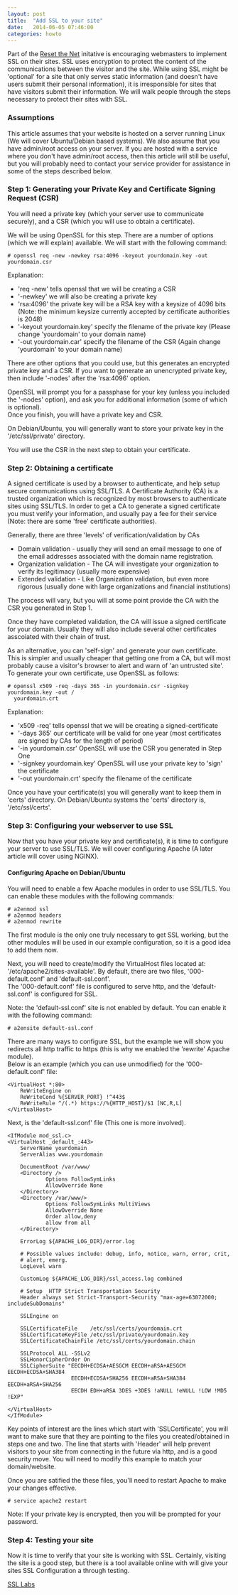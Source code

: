 ```yaml
---
layout: post
title:  "Add SSL to your site"
date:   2014-06-05 07:46:00
categories: howto
---
```


Part of the [Reset the Net](https://resetthenet.org) initative is encouraging webmasters to implement SSL on their sites.  SSL uses
encryption to protect the content of the communications between the visitor and the site.  While using SSL might be 'optional' for 
a site that only serves static information (and doesn't have users submit their personal information), it is irresponsible for sites
that have visitors submit their information.  We will walk people through the steps necessary to protect their 
sites with SSL.

### Assumptions

This article assumes that your website is hosted on a server running Linux (We will cover Ubuntu/Debian based systems).  We also assume
that you have admin/root access on your server.  If you are hosted with a service where you don't have admin/root access, then this 
article will still be useful, but you will probably need to contact your service provider for assistance in some of the steps described 
below.

### Step 1: Generating your Private Key and Certificate Signing Request (CSR)

You will need a private key (which your server use to communicate securely), and a CSR (which you will use to obtain a certificate).

We will be using OpenSSL for this step.  There are a number of options (which we will explain) available.  We will start with the following
command:

    # openssl req -new -newkey rsa:4096 -keyout yourdomain.key -out yourdomain.csr

Explanation:

* 'req -new' tells openssl that we will be creating a CSR 
* '-newkey' we will also be creating a private key
* 'rsa:4096' the private key will be a RSA key with a keysize of 4096 bits (Note: the minimum keysize currently accepted by certificate authorities is 2048)
* '-keyout yourdomain.key' specify the filename of the private key (Please change 'yourdomain' to your domain name)
* '-out yourdomain.car' specify the filename of the CSR (Again change 'yourdomain' to your domain name)

There are other options that you could use, but this generates an encrypted private key and a CSR.  If you want to generate an unencrypted private key, 
then include '-nodes' after the 'rsa:4096' option.

OpenSSL will prompt you for a passphase for your key (unless you included the '-nodes' option), and ask you for additional information (some of which is optional).  
Once you finish, you will have a private key and CSR.

On Debian/Ubuntu, you will generally want to store your private key in the '/etc/ssl/private' directory. 

You will use the CSR in the next step to obtain your certificate.

###  Step 2: Obtaining a certificate

A signed certificate is used by a browser to authenticate, and help setup secure communications using SSL/TLS.  A Certificate Authority (CA) is a trusted organization
which is recognized by most browsers to authenticate sites using SSL/TLS.  In order to get a CA to generate a signed certificate you must verify your information, and 
usually pay a fee for their service (Note: there are some 'free' certificate authorities).  

Generally, there are three 'levels' of verification/validation by CAs
* Domain validation - usually they will send an email message to one of the email addresses associated with the domain name registration.
* Organization validation - The CA will investigate your organization to verify its legitimacy (usually more expensive)
* Extended validation - Like Organization validation, but even more rigorous (usually done with large organizations and financial institutions)

The process will vary, but you will at some point provide the CA with the CSR you generated in Step 1.

Once they have completed validation, the CA will issue a signed certificate for your domain.  Usually they will also include several other certificates asscoiated with
their chain of trust.

As an alternative, you can 'self-sign' and generate your own certificate.  This is simpler and usually cheaper that getting one from a CA, but will most probably 
cause a visitor's browser to alert and warn of 'an untrusted site'.  To generate your own certificate, use OpenSSL as follows:

    # openssl x509 -req -days 365 -in yourdomain.csr -signkey yourdomain.key -out /
      yourdomain.crt

Explanation:

* 'x509 -req' tells openssl that we will be creating a signed-certificate
* '-days 365' our certificate will be valid for one year (most certificates are signed by CAs for the length of period)
* '-in yourdomain.csr' OpenSSL will use the CSR you generated in Step One 
* '-signkey yourdomain.key' OpenSSL will use your private key to 'sign' the certificate
* '-out yourdomain.crt' specify the filename of the certificate

Once you have your certificate(s) you will generally want to keep them in 'certs' directory.  On Debian/Ubuntu systems the 'certs' directory is, '/etc/ssl/certs'.  

### Step 3: Configuring your webserver to use SSL

Now that you have your private key and certificate(s), it is time to configure your server to use SSL/TLS.  We will cover configuring Apache (A later article will cover using NGINX).

#### Configuring Apache on Debian/Ubuntu

You will need to enable a few Apache modules in order to use SSL/TLS.  You can enable these modules with the following commands:

    # a2enmod ssl
    # a2enmod headers
    # a2enmod rewrite

The first module is the only one truly necessary to get SSL working, but the other modules will be used in our example configuration, so it is a good idea to add them now.

Next, you will need to create/modify the VirtualHost files located at: '/etc/apache2/sites-available'.  By default, there are two files, '000-default.conf' and 'default-ssl.conf'.  
The '000-default.conf' file is configured to serve http, and the 'default-ssl.conf' is configured for SSL.  

Note: the 'default-ssl.conf' site is not enabled by default. You can enable it with the following command:

    # a2ensite default-ssl.conf

There are many ways to configure SSL, but the example we will show you redirects all http traffic to https (this is why we enabled the 'rewrite' Apache module).  
Below is an example (which you can use unmodified) for the '000-default.conf' file:

    <VirtualHost *:80>
        ReWriteEngine on
        ReWriteCond %{SERVER_PORT} !^443$
        ReWriteRule ^/(.*) https://%{HTTP_HOST}/$1 [NC,R,L]
    </VirtualHost>

Next, is the 'default-ssl.conf' file (This one is more involved).

    <IfModule mod_ssl.c>
    <VirtualHost _default_:443>
        ServerName yourdomain
        ServerAlias www.yourdomain

        DocumentRoot /var/www/
        <Directory />
                Options FollowSymLinks
                AllowOverride None
        </Directory>
        <Directory /var/www/>
                Options FollowSymLinks MultiViews
                AllowOverride None
                Order allow,deny
                allow from all
        </Directory>

        ErrorLog ${APACHE_LOG_DIR}/error.log

        # Possible values include: debug, info, notice, warn, error, crit,
        # alert, emerg.
        LogLevel warn

        CustomLog ${APACHE_LOG_DIR}/ssl_access.log combined

	    # Setup  HTTP Strict Transportation Security
        Header always set Strict-Transport-Security "max-age=63072000; includeSubDomains"

        SSLEngine on

        SSLCertificateFile    /etc/ssl/certs/yourdomain.crt
        SSLCertificateKeyFile /etc/ssl/private/yourdomain.key
        SSLCertificateChainFile /etc/ssl/certs/yourdomain.chain

	    SSLProtocol ALL -SSLv2
	    SSLHonorCipherOrder On
	    SSLCipherSuite "EECDH+ECDSA+AESGCM EECDH+aRSA+AESGCM EECDH+ECDSA+SHA384 
	    				EECDH+ECDSA+SHA256 EECDH+aRSA+SHA384 EECDH+aRSA+SHA256 
	    				EECDH EDH+aRSA 3DES +3DES !aNULL !eNULL !LOW !MD5 !EXP"

    </VirtualHost>
    </IfModule>

Key points of interest are the lines which start with 'SSLCertificate', you will want to make sure that they are pointing to the files you created/obtained in steps one and two.
The line that starts with 'Header' will help prevent visitors to your site from connecting in the future via http, and is a good security move. You will need to modify this 
example to match your domain/website.

Once you are satified the these files, you'll need to restart Apache to make your changes effective.  

    # service apache2 restart

Note: If your private key is encrypted, then you will be prompted for your password.

### Step 4: Testing your site

Now it is time to verify that your site is working with SSL.  Certainly, visiting the site is a good step, but there is a tool available online with will give your sites SSL Configuration a through testing.  

[SSL Labs](https://ssllabs.com/ssltest) 

